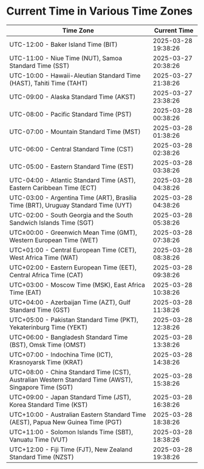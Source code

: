 # Current Time in Various Time Zones

| Time Zone | Current Time |
|-----------|--------------|
| UTC-12:00 - Baker Island Time (BIT) | 2025-03-28 19:38:26 |
| UTC-11:00 - Niue Time (NUT), Samoa Standard Time (SST) | 2025-03-27 20:38:26 |
| UTC-10:00 - Hawaii-Aleutian Standard Time (HAST), Tahiti Time (TAHT) | 2025-03-27 21:38:26 |
| UTC-09:00 - Alaska Standard Time (AKST) | 2025-03-27 23:38:26 |
| UTC-08:00 - Pacific Standard Time (PST) | 2025-03-28 00:38:26 |
| UTC-07:00 - Mountain Standard Time (MST) | 2025-03-28 01:38:26 |
| UTC-06:00 - Central Standard Time (CST) | 2025-03-28 02:38:26 |
| UTC-05:00 - Eastern Standard Time (EST) | 2025-03-28 03:38:26 |
| UTC-04:00 - Atlantic Standard Time (AST), Eastern Caribbean Time (ECT) | 2025-03-28 04:38:26 |
| UTC-03:00 - Argentina Time (ART), Brasília Time (BRT), Uruguay Standard Time (UYT) | 2025-03-28 04:38:26 |
| UTC-02:00 - South Georgia and the South Sandwich Islands Time (SGT) | 2025-03-28 05:38:26 |
| UTC±00:00 - Greenwich Mean Time (GMT), Western European Time (WET) | 2025-03-28 07:38:26 |
| UTC+01:00 - Central European Time (CET), West Africa Time (WAT) | 2025-03-28 08:38:26 |
| UTC+02:00 - Eastern European Time (EET), Central Africa Time (CAT) | 2025-03-28 09:38:26 |
| UTC+03:00 - Moscow Time (MSK), East Africa Time (EAT) | 2025-03-28 10:38:26 |
| UTC+04:00 - Azerbaijan Time (AZT), Gulf Standard Time (GST) | 2025-03-28 11:38:26 |
| UTC+05:00 - Pakistan Standard Time (PKT), Yekaterinburg Time (YEKT) | 2025-03-28 12:38:26 |
| UTC+06:00 - Bangladesh Standard Time (BST), Omsk Time (OMST) | 2025-03-28 13:38:26 |
| UTC+07:00 - Indochina Time (ICT), Krasnoyarsk Time (KRAT) | 2025-03-28 14:38:26 |
| UTC+08:00 - China Standard Time (CST), Australian Western Standard Time (AWST), Singapore Time (SGT) | 2025-03-28 15:38:26 |
| UTC+09:00 - Japan Standard Time (JST), Korea Standard Time (KST) | 2025-03-28 16:38:26 |
| UTC+10:00 - Australian Eastern Standard Time (AEST), Papua New Guinea Time (PGT) | 2025-03-28 18:38:26 |
| UTC+11:00 - Solomon Islands Time (SBT), Vanuatu Time (VUT) | 2025-03-28 18:38:26 |
| UTC+12:00 - Fiji Time (FJT), New Zealand Standard Time (NZST) | 2025-03-28 19:38:26 |
